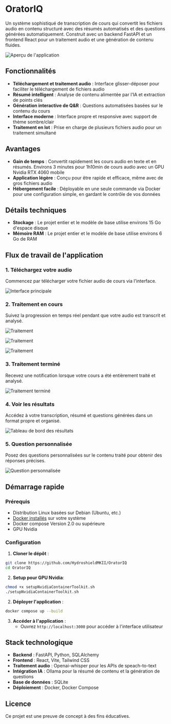 # OratorIQ

Un système sophistiqué de transcription de cours qui convertit les fichiers audio en contenu structuré avec des résumés automatisés et des questions générées automatiquement. Construit avec un backend FastAPI et un frontend React pour un traitement audio et une génération de contenu fluides.

![Aperçu de l'application](assets/menu.png)

## Fonctionnalités

- **Téléchargement et traitement audio** : Interface glisser-déposer pour faciliter le téléchargement de fichiers audio
- **Résumé intelligent** : Analyse de contenu alimentée par l'IA et extraction de points clés
- **Génération interactive de Q&R** : Questions automatisées basées sur le contenu du cours
- **Interface moderne** : Interface propre et responsive avec support de thème sombre/clair
- **Traitement en lot** : Prise en charge de plusieurs fichiers audio pour un traitement simultané

## Avantages

- **Gain de temps** : Convertit rapidement les cours audio en texte et en résumés. Environs 3 minutes pour 1h10min de cours audio avec un GPU Nvidia RTX 4060 mobile
- **Application légère** : Conçu pour être rapide et efficace, même avec de gros fichiers audio
- **Hébergement facile** : Déployable en une seule commande via Docker pour une configuration simple, en gardant le contrôle de vos données

## Détails techniques

- **Stockage** : Le projet entier et le modèle de base utilise environs 15 Go d'espace disque
- **Mémoire RAM** : Le projet entier et le modèle de base utilise environs 6 Go de RAM

## Flux de travail de l'application

### 1. Téléchargez votre audio
Commencez par télécharger votre fichier audio de cours via l'interface.

![Interface principale](assets/menu.png)

### 2. Traitement en cours
Suivez la progression en temps réel pendant que votre audio est transcrit et analysé.

![Traitement](assets/process1.png)

![Traitement](assets/process2.png)

![Traitement](assets/process3.png)

### 3. Traitement terminé
Recevez une notification lorsque votre cours a été entièrement traité et analysé.

![Traitement terminé](assets/done.png)

### 4. Voir les résultats
Accédez à votre transcription, résumé et questions générées dans un format propre et organisé.

![Tableau de bord des résultats](assets/result.png)

### 5. Question personnalisée
Posez des questions personnalisées sur le contenu traité pour obtenir des réponses précises.

![Question personnalisée](assets/question.png)

## Démarrage rapide

### Prérequis
- Distribution Linux basées sur Debian (Ubuntu, etc.)
- [Docker installés](https://docs.docker.com/engine/install/) sur votre système
- Docker compose Version 2.0 ou supérieure
- GPU Nvidia

### Configuration

1. **Cloner le dépôt** :
```bash
git clone https://github.com/HydroshieldMKII/OratorIQ
cd OratorIQ
```

2. **Setup pour GPU Nvidia**: 
```bash
chmod +x setupNvidiaContainerToolkit.sh
./setupNvidiaContainerToolkit.sh
```

2. **Déployer l'application** :
```bash
docker compose up --build
```

3. **Accéder à l'application** :
    - Ouvrez `http://localhost:3000` pour accéder à l'interface utilisateur

## Stack technologique

- **Backend** : FastAPI, Python, SQLAlchemy
- **Frontend** : React, Vite, Tailwind CSS
- **Traitement audio** : Openai-whisper pour les APIs de speach-to-text
- **Intégration IA** : Ollama pour la résumé de contenu et la génération de questions
- **Base de données** : SQLite
- **Déploiement** : Docker, Docker Compose

## Licence

Ce projet est une preuve de concept à des fins éducatives.


